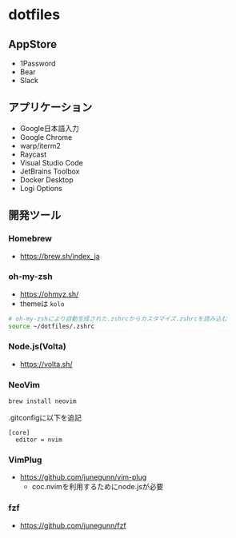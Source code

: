 # dotfiles

## AppStore

* 1Password
* Bear
* Slack

## アプリケーション

* Google日本語入力
* Google Chrome
* warp/iterm2
* Raycast
* Visual Studio Code
* JetBrains Toolbox
* Docker Desktop
* Logi Options

## 開発ツール

### Homebrew

* https://brew.sh/index_ja

### oh-my-zsh

* https://ohmyz.sh/
* themeは `kolo`

```bash
# oh-my-zshにより自動生成された.zshrcからカスタマイズ.zshrcを読み込む
source ~/dotfiles/.zshrc
```

### Node.js(Volta)

* https://volta.sh/

### NeoVim

```bash
brew install neovim
```

.gitconfigに以下を追記

```
[core]
  editor = nvim
```

### VimPlug

* https://github.com/junegunn/vim-plug
   * coc.nvimを利用するためにnode.jsが必要

### fzf

* https://github.com/junegunn/fzf
